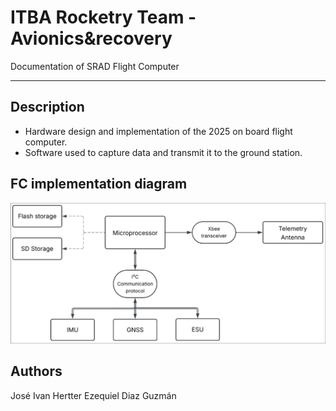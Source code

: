 # ITBA Rocketry Team - Avionics&recovery
Documentation of SRAD Flight Computer

---

## Description

- Hardware design and implementation of the 2025 on board flight computer.
- Software used to capture data and transmit it to the ground station.

## FC implementation diagram

![alt text](img/block_diagram.png)

## Authors

José Ivan Hertter
Ezequiel Diaz Guzmán